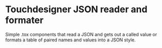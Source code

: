 # Touchdesigner JSON reader and formater


Simple .tox components that read a JSON and gets out a called  value or formats a table of paired names and values into a JSON style.

